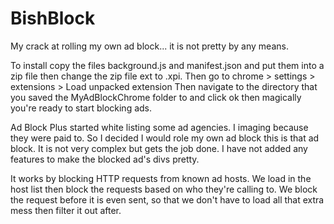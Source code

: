 # BishBlock
My crack at rolling my own ad block... it is not pretty by any means.

To install copy the files background.js and manifest.json and put them into a zip file then change the zip file ext to .xpi.
Then go to chrome > settings > extensions > Load unpacked extension 
Then navigate to the directory that you saved the MyAdBlockChrome folder to and click ok then magically you're ready to start blocking ads.

Ad Block Plus started white listing some ad agencies. I imaging because they were paid to. So I decided I would role my own ad block this is that ad block. It is not very complex but gets the job done. I have not added any features to make the blocked ad's divs pretty.

It works by blocking HTTP requests from known ad hosts. We load in the host list then block the requests based on who they're calling to. We block the request before it is even sent, so that we don't have to load all that extra mess then filter it out after.
